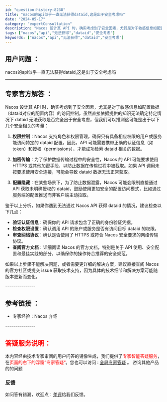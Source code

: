 ```yaml
---
id: "question-history-8238"
title: "nacos的api似乎一直无法获得dataid,这是出于安全考虑吗"
date: "2024-05-17"
category: "expertConsultation"
description: "Nacos 设计其 API 时，确实考虑到了安全因素，尤其是对于敏感信息如配置数据（dataid对应的配置内容）的访问控制。虽然直接依据提供的知识无法确定特定情况下 dataid 无法获取是否完全出于安全考虑，但我们可以推测这可能是出于以下几个安全相关的考量：1. **权限控制**：Nacos 支持"
tags: ["nacos","api","无法获得","dataid","安全考虑"]
keywords: ["nacos","api","无法获得","dataid","安全考虑"]
---
```


## 用户问题 ： 
 nacos的api似乎一直无法获得dataid,这是出于安全考虑吗  

---------------
## 专家官方解答 ：

Nacos 设计其 API 时，确实考虑到了安全因素，尤其是对于敏感信息如配置数据（dataid对应的配置内容）的访问控制。虽然直接依据提供的知识无法确定特定情况下 dataid 无法获取是否完全出于安全考虑，但我们可以推测这可能是出于以下几个安全相关的考量：

1. **权限控制**：Nacos 支持角色和权限管理，确保只有具备相应权限的用户或服务能访问特定的 dataid 配置。因此，API 可能需要携带正确的认证信息（如 token）和授权（permissions），才能成功检索 dataid 相关的数据。

2. **加密传输**：为了保护数据传输过程中的安全性，Nacos 的 API 可能要求使用 HTTPS 或其他加密手段，以防止数据在传输过程中被截取。如果 API 调用未按要求使用安全连接，可能会导致 dataid 数据无法正常获取。

3. **配置隐藏**：在某些场景下，为了防止数据泄露，Nacos 可能会限制直接通过 API 获取未明确授权的 dataid，鼓励使用更加安全的配置访问模式，比如通过服务端的配置推送而非客户端主动拉取。

鉴于以上分析，如果你遇到无法通过 Nacos API 获得 dataid 的情况，建议检查以下几点：

- **验证认证信息**：确保你的 API 请求包含了正确的身份验证凭据。
- **检查权限设置**：确认调用 API 的账户或服务是否有访问目标 dataid 的权限。
- **审查网络协议**：确认是否使用了 HTTPS 或符合 Nacos 安全要求的网络传输协议。
- **查阅官方文档**：详细阅读 Nacos 的官方文档，特别是关于 API 使用、安全配置和最佳实践的部分，以确保你的操作符合推荐的安全规范。

如果以上步骤不能解决问题，或者需要更详细的解决方案，建议直接查阅 Nacos 的官方社区或提交 issue 获取技术支持，因为具体的技术细节和解决方案可能随版本更新而变化。


<font color="#949494">---------------</font> 


## 参考链接 ：

* 专家经验：Nacos 介绍 


 <font color="#949494">---------------</font> 
 


## <font color="#FF0000">答疑服务说明：</font> 

本内容经由技术专家审阅的用户问答的镜像生成，我们提供了<font color="#FF0000">专家智能答疑服务</font>，在<font color="#FF0000">页面的右下的浮窗”专家答疑“</font>。您也可以访问 : [全局专家答疑](https://answer.opensource.alibaba.com/docs/intro) 。 咨询其他产品的的问题

### 反馈
如问答有错漏，欢迎点：[差评](https://ai.nacos.io/user/feedbackByEnhancerGradePOJOID?enhancerGradePOJOId=13590)给我们反馈。
